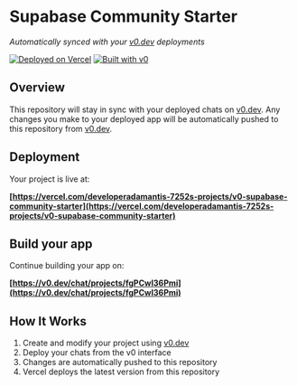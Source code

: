 # Supabase Community Starter

*Automatically synced with your [v0.dev](https://v0.dev) deployments*

[![Deployed on Vercel](https://img.shields.io/badge/Deployed%20on-Vercel-black?style=for-the-badge&logo=vercel)](https://vercel.com/developeradamantis-7252s-projects/v0-supabase-community-starter)
[![Built with v0](https://img.shields.io/badge/Built%20with-v0.dev-black?style=for-the-badge)](https://v0.dev/chat/projects/fgPCwI36Pmi)

## Overview

This repository will stay in sync with your deployed chats on [v0.dev](https://v0.dev).
Any changes you make to your deployed app will be automatically pushed to this repository from [v0.dev](https://v0.dev).

## Deployment

Your project is live at:

**[https://vercel.com/developeradamantis-7252s-projects/v0-supabase-community-starter](https://vercel.com/developeradamantis-7252s-projects/v0-supabase-community-starter)**

## Build your app

Continue building your app on:

**[https://v0.dev/chat/projects/fgPCwI36Pmi](https://v0.dev/chat/projects/fgPCwI36Pmi)**

## How It Works

1. Create and modify your project using [v0.dev](https://v0.dev)
2. Deploy your chats from the v0 interface
3. Changes are automatically pushed to this repository
4. Vercel deploys the latest version from this repository
